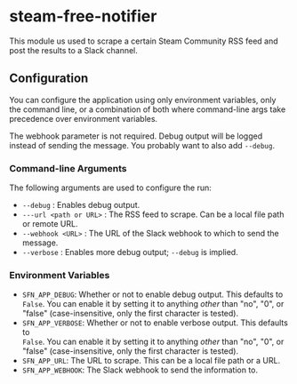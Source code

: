 # steam-free-notifier

This module us used to scrape a certain Steam Community RSS feed and post
the results to a Slack channel.

## Configuration

You can configure the application using only environment variables, only the
command line, or a combination of both where command-line args take precedence
over environment variables.

The webhook parameter is not required.  Debug output will be logged instead of
sending the message.  You probably want to also add `--debug`.

### Command-line Arguments
The following arguments are used to configure the run:

*   `--debug` : Enables debug output.
*   `---url <path or URL>` : The RSS feed to scrape.  Can be a local file path  
    or remote URL.
*   `--webhook <URL>` : The URL of the Slack webhook to which to send the message.
*   `--verbose` : Enables more debug output; `--debug` is implied.

### Environment Variables

*   `SFN_APP_DEBUG`: Whether or not to enable debug output.  This defaults to  
    `False`.  You can enable it by setting it to anything _other_ than "no", "0",
    or "false" (case-insensitive, only the first character is tested).
*   `SFN_APP_VERBOSE`: Whether or not to enable verbose output.  This defaults to  
    `False`.  You can enable it by setting it to anything _other_ than "no", "0",
    or "false" (case-insensitive, only the first character is tested).
*   `SFN_APP_URL`: The URL to scrape.  This can be a local file path 
    or a URL.
*   `SFN_APP_WEBHOOK`: The Slack webhook to send the information to.
